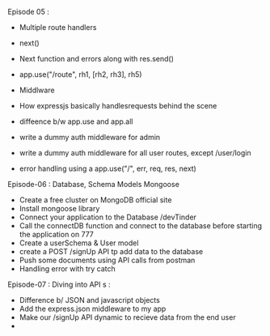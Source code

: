 Episode 05 :

- Multiple route handlers
- next()
- Next function and errors along with res.send()
- app.use("/route", rh1, [rh2, rh3], rh5)

- Middlware
- How expressjs basically handlesrequests behind the scene

- diffeence b/w app.use and app.all
- write a dummy auth middleware for admin
- write a dummy auth middleware for all user routes, except /user/login

- error handling using a app.use("/", err, req, res, next)

Episode-06 : Database, Schema  Models Mongoose

- Create a free cluster on MongoDB official site
- Install mongoose library
- Connect your application to the Database <connectionURL>/devTinder
- Call the connectDB function and connect to the database before starting the application on 777
- Create a userSchema & User model
- create a POST /signUp API tp add data to the database
- Push some documents using API calls from postman
- Handling error with try catch

Episode-07 : Diving into API s :

- Difference b/ JSON and javascript objects
- Add the express.json middleware to my app
- Make our /signUp API dynamic to recieve data from the end user
- 